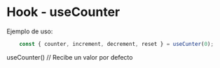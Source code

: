 # Hook - useCounter 

Ejemplo de uso:

```js
    const { counter, increment, decrement, reset } = useCunter(0);
```

useCounter() // Recibe un valor por defecto